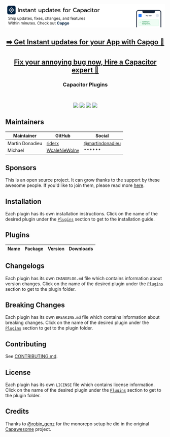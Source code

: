 <br />
 <a href="https://capgo.app/"><img src='https://raw.githubusercontent.com/Cap-go/capgo/main/assets/capgo_banner.png' alt='Capgo - Instant updates for capacitor'/></a>

<div align="center">
  <h2><a href="https://capgo.app/?ref=plugin"> ➡️ Get Instant updates for your App with Capgo 🚀</a></h2>
  <h2><a href="https://capgo.app/consulting/?ref=plugin"> Fix your annoying bug now, Hire a Capacitor expert 💪</a></h2>
</div>
<h3 align="center">Capacitor Plugins</h3>
<br />
<p align="center">
  <a href="https://github.com/Cap-go/capacitor-plugins"><img src="https://img.shields.io/maintenance/yes/2024?style=flat-square" /></a>
  <a href="https://github.com/Cap-go/capacitor-plugins/actions/workflows/ci.yml"><img src="https://img.shields.io/github/actions/workflow/status/Cap-go/capacitor-plugins/ci.yml?branch=main&style=flat-square" /></a>
  <a href="https://github.com/Cap-go"><img src="https://img.shields.io/badge/part%20of-capgo-%234f46e5?style=flat-square" /></a>
  <a href="https://turborepo.org/"><img src="https://img.shields.io/badge/maintained%20with-turborepo-%237f6ab2?style=flat-square" /></a>
</p>

## Maintainers

| Maintainer | GitHub                                    | Social                                        |
| ---------- | ----------------------------------------- | --------------------------------------------- |
| Martin Donadieu | [riderx](https://github.com/riderx) | [@martindonadieu](https://twitter.com/martindonadieu) |
| Michael| [WcaleNieWolny](https://github.com/WcaleNieWolny) | ****** |

## Sponsors

This is an open source project.
It can grow thanks to the support by these awesome people.
If you'd like to join them, please read more [here](https://github.com/sponsors/Cap-go).

<!-- <p align="center">
  <a href="https://cdn.jsdelivr.net/gh/Cap-go/static/images/sponsors/sponsors.svg">
    <img src="https://cdn.jsdelivr.net/gh/Cap-go/static/images/sponsors/sponsors.svg" />
  </a>
</p> -->

## Installation

Each plugin has its own installation instructions.
Click on the name of the desired plugin under the [`Plugins`](#plugins) section to get to the installation guide.

## Plugins

| Name                                                                    | Package                                                   | Version                                                                                                                                                                                                                              | Downloads                                                                                                                                                                                                          |
| ----------------------------------------------------------------------- | --------------------------------------------------------- | ------------------------------------------------------------------------------------------------------------------------------------------------------------------------------------------------------------------------------------ | ------------------------------------------------------------------------------------------------------------------------------------------------------------------------------------------------------------------ |

## Changelogs

Each plugin has its own `CHANGELOG.md` file which contains information about version changes.
Click on the name of the desired plugin under the [`Plugins`](#plugins) section to get to the plugin folder.

## Breaking Changes

Each plugin has its own `BREAKING.md` file which contains information about breaking changes.
Click on the name of the desired plugin under the [`Plugins`](#plugins) section to get to the plugin folder.

## Contributing

See [CONTRIBUTING.md](./CONTRIBUTING.md).

## License

Each plugin has its own `LICENSE` file which contains license information.
Click on the name of the desired plugin under the [`Plugins`](#plugins) section to get to the plugin folder.


## Credits

Thanks to [@robin_genz](https://twitter.com/robin_genz) for the monorepo setup he did in the original [Capawesome](https://github.com/capawesome-team/capacitor-plugins) project.
